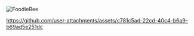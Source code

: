 ![FoodieRee](https://github.com/user-attachments/assets/063c00cd-c29f-412f-9fa6-be547bcaa8ff)


https://github.com/user-attachments/assets/c781c5ad-22cd-40c4-b6a9-b69ad5e251dc

